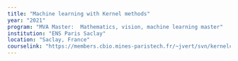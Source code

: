 ```yaml
---
title: "Machine learning with Kernel methods"
year: "2021"
program: "MVA Master:  Mathematics, vision, machine learning master"
institution: "ENS Paris Saclay"
location: "Saclay, France"
courselink: "https://members.cbio.mines-paristech.fr/~jvert/svn/kernelcourse/course/2021mva/index.html"
---
```

